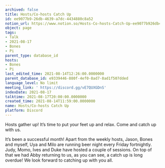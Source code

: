 ```yaml
---
archived: false
title: Hosts/Co-hosts Catch Up
id: ee9077b9-26db-4639-a7dc-4434880c8a52
notion_url: https://www.notion.so/Hosts-Co-hosts-Catch-Up-ee9077b926db4639a7dc4434880c8a52
object: page
tags:
- Talk
- 2021-08-17
- Bones
- Pi
parent_type: database_id
hosts:
- Bones
- Pi
last_edited_time: 2021-08-14T12:26:00.0000000
parent_database_id: e9339446-880f-4ef0-8ad7-8ad1f507dded
language_level: No limit
meeting_link: ' https://discord.gg/vE7QUXGDnS'
indexDate: 2021-08-17
talktime: 2021-08-17T20:00:00.0000000
created_time: 2021-08-14T11:59:00.0000000
name: Hosts/Co-hosts Catch Up
platform: Discord
---
```









Hosts gather up! It’s time to put your feet up and relax. Come and catch up with us.

It’s been a successful month! Apart from the weekly hosts, Jason, Bones and myself, Uya and Milo are running beer night every Friday fortnightly. Judy, Momo, Ives and Duke have hosted a couple of sessions. On top of that we had Abby returning to us, as you can see, a catch up is long overdue! We look forward to catching up with you all.


















